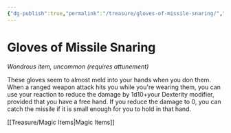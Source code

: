 ```yaml
---
{"dg-publish":true,"permalink":"/treasure/gloves-of-missile-snaring/","dgHomeLink":false,"dgPassFrontmatter":true}
---
```



# Gloves of Missile Snaring

*Wondrous item, uncommon (requires attunement)*

These gloves seem to almost meld into your hands when you don them. When a ranged weapon attack hits you while you're wearing them, you can use your reaction to reduce the damage by 1d10+your Dexterity modifier, provided that you have a free hand. If you reduce the damage to 0, you can catch the missile if it is small enough for you to hold in that hand.


[[Treasure/Magic Items|Magic Items]]